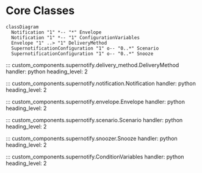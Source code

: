 # Core Classes

``` mermaid
classDiagram
  Notification "1" *-- "*" Envelope
  Notification "1" *-- "1" ConfigurationVariables
  Envelope "1" ..> "1" DeliveryMethod
  SupernotificationConfiguration "1" o-- "0..*" Scenario
  SupernotificationConfiguration "1" o-- "0..*" Snooze
```

::: custom_components.supernotify.delivery_method.DeliveryMethod
    handler: python
    heading_level: 2


::: custom_components.supernotify.notification.Notification
    handler: python
    heading_level: 2


::: custom_components.supernotify.envelope.Envelope
    handler: python
    heading_level: 2


::: custom_components.supernotify.scenario.Scenario
    handler: python
    heading_level: 2

::: custom_components.supernotify.snoozer.Snooze
    handler: python
    heading_level: 2

::: custom_components.supernotify.ConditionVariables
    handler: python
    heading_level: 2
